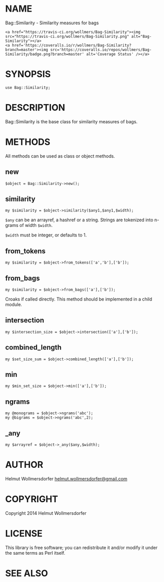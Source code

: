 # NAME

Bag::Similarity - Similarity measures for bags

<div>

    <a href="https://travis-ci.org/wollmers/Bag-Similarity"><img src="https://travis-ci.org/wollmers/Bag-Similarity.png" alt="Bag-Similarity"></a>
    <a href='https://coveralls.io/r/wollmers/Bag-Similarity?branch=master'><img src='https://coveralls.io/repos/wollmers/Bag-Similarity/badge.png?branch=master' alt='Coverage Status' /></a>
</div>

# SYNOPSIS

    use Bag::Similarity;

# DESCRIPTION

Bag::Similarity is the base class for similarity measures of bags.

# METHODS

All methods can be used as class or object methods.

## new

    $object = Bag::Similarity->new();

## similarity

    my $similarity = $object->similarity($any1,$any1,$width);
    

`$any` can be an arrayref, a hashref or a string. Strings are tokenized into n-grams of width `$width`.

`$width` must be integer, or defaults to 1.

## from\_tokens

    my $similarity = $object->from_tokens(['a','b'],['b']);

## from\_bags

    my $similarity = $object->from_bags(['a'],['b']);
    

Croaks if called directly. This method should be implemented in a child module.

## intersection

    my $intersection_size = $object->intersection(['a'],['b']);

## combined\_length

    my $set_size_sum = $object->combined_length(['a'],['b']);

## min

    my $min_set_size = $object->min(['a'],['b']);
    

## ngrams

    my @monograms = $object->ngrams('abc');
    my @bigrams = $object->ngrams('abc',2);

## \_any

    my $arrayref = $object->_any($any,$width);  

# AUTHOR

Helmut Wollmersdorfer <helmut.wollmersdorfer@gmail.com>

# COPYRIGHT

Copyright 2014 Helmut Wollmersdorfer

# LICENSE

This library is free software; you can redistribute it and/or modify
it under the same terms as Perl itself.

# SEE ALSO
